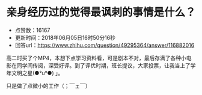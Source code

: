 # 亲身经历过的觉得最讽刺的事情是什么？
- 点赞数：16167
- 更新时间：2018年06月05日16时50分16秒
- 回答url：https://www.zhihu.com/question/49295364/answer/116882016
<body>
 <p data-pid="meLjC93b">高二时买了个MP4，本想下点学习资料看，可是剧本不对，最后存满了各种小电影在同学间传阅，深受好评。到了评优时期，班长提议，大家投票，让我当上了学年文明之星(●°u°●) 」。</p>
 <p data-pid="St7kq9ep">只是做了点微小的工作（；￣ェ￣）</p>
</body>